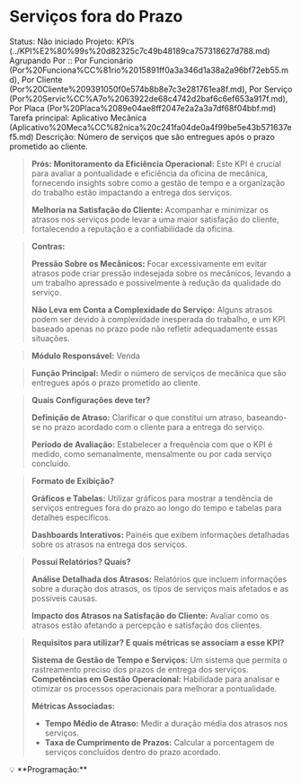 # Serviços fora do Prazo

Status: Não iniciado
Projeto: KPI’s (../KPI%E2%80%99s%20d82325c7c49b48189ca757318627d788.md)
Agrupando Por :: Por Funcionário (Por%20Funciona%CC%81rio%2015891ff0a3a346d1a38a2a96bf72eb55.md), Por Cliente (Por%20Cliente%209391050f0e574b8b8e7c3e281761ea8f.md), Por Serviço (Por%20Servic%CC%A7o%2063922de68c4742d2baf6c6ef653a917f.md), Por Placa (Por%20Placa%2089e04ae8ff2047e2a2a3a7df68f04bbf.md)
Tarefa principal: Aplicativo Mecânica (Aplicativo%20Meca%CC%82nica%20c241fa04de0a4f99be5e43b571637ef5.md)
Descrição: Número de serviços que são entregues após o prazo prometido ao cliente.

> **Prós:
Monitoramento da Eficiência Operacional:** Este KPI é crucial para avaliar a pontualidade e eficiência da oficina de mecânica, fornecendo insights sobre como a gestão de tempo e a organização do trabalho estão impactando a entrega dos serviços.
> 
> 
> **Melhoria na Satisfação do Cliente:** Acompanhar e minimizar os atrasos nos serviços pode levar a uma maior satisfação do cliente, fortalecendo a reputação e a confiabilidade da oficina.
> 

> **Contras:**
> 
> 
> **Pressão Sobre os Mecânicos:** Focar excessivamente em evitar atrasos pode criar pressão indesejada sobre os mecânicos, levando a um trabalho apressado e possivelmente à redução da qualidade do serviço.
> 
> **Não Leva em Conta a Complexidade do Serviço:** Alguns atrasos podem ser devido à complexidade inesperada do trabalho, e um KPI baseado apenas no prazo pode não refletir adequadamente essas situações.
> 

> **Módulo Responsável:**
Venda
> 

> **Função Principal:**
Medir o número de serviços de mecânica que são entregues após o prazo prometido ao cliente.
> 

> **Quais Configurações deve ter?**
> 
> 
> **Definição de Atraso:** Clarificar o que constitui um atraso, baseando-se no prazo acordado com o cliente para a entrega do serviço.
> 
> **Período de Avaliação:** Estabelecer a frequência com que o KPI é medido, como semanalmente, mensalmente ou por cada serviço concluído.
> 

> **Formato de Exibição?**
> 
> 
> **Gráficos e Tabelas:** Utilizar gráficos para mostrar a tendência de serviços entregues fora do prazo ao longo do tempo e tabelas para detalhes específicos.
> 
> **Dashboards Interativos:** Painéis que exibem informações detalhadas sobre os atrasos na entrega dos serviços.
> 

> **Possuí Relatórios? Quais?**
> 
> 
> **Análise Detalhada dos Atrasos:** Relatórios que incluem informações sobre a duração dos atrasos, os tipos de serviços mais afetados e as possíveis causas.
> 
> **Impacto dos Atrasos na Satisfação do Cliente:** Avaliar como os atrasos estão afetando a percepção e satisfação dos clientes.
> 

> **Requisitos para utilizar? E quais métricas se associam a esse KPI?**
> 
> 
> **Sistema de Gestão de Tempo e Serviços:** Um sistema que permita o rastreamento preciso dos prazos de entrega dos serviços.
> **Competências em Gestão Operacional:** Habilidade para analisar e otimizar os processos operacionais para melhorar a pontualidade.
> 
> **Métricas Associadas:**
> 
> - **Tempo Médio de Atraso:** Medir a duração média dos atrasos nos serviços.
> - **Taxa de Cumprimento de Prazos:** Calcular a porcentagem de serviços concluídos dentro do prazo acordado.

<aside>
💡 **Programação:**

</aside>